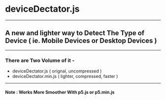# deviceDectator.js
---
## A new and lighter way to Detect The Type of Device ( ie. Mobile Devices or Desktop Devices )
---
### There are Two Volume of it -
- deviceDectator.js ( orignal, uncompressed )
- deviceDectator.min.js ( lighter, compressed, faster )
---
#### Note : Works More Smoother With p5.js or p5.min.js
